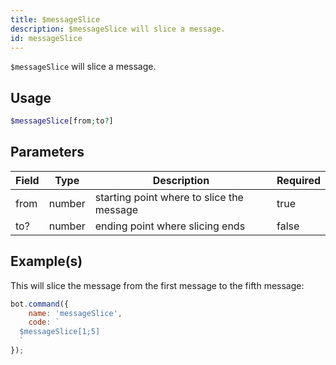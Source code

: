 ```yaml
---
title: $messageSlice
description: $messageSlice will slice a message.
id: messageSlice
---
```


`$messageSlice` will slice a message.

## Usage

```php
$messageSlice[from;to?]
```

## Parameters

| Field | Type   | Description                               | Required |
|-------|--------|-------------------------------------------|----------|
| from  | number | starting point where to slice the message | true     |
| to?   | number | ending point where slicing ends           | false    |

## Example(s)

This will slice the message from the first message to the fifth message:

```javascript
bot.command({
    name: 'messageSlice',
    code: `
  $messageSlice[1;5]
  `
});
```

